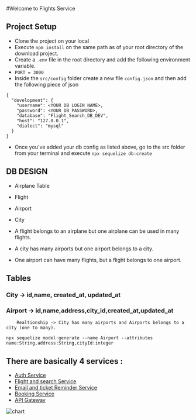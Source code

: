 #Welcome to Flights Service

## Project Setup
- Clone the project on your local
- Execute `npm install` on the same path as of your root directory of the download project.
- Create a `.env` file in the root directory and add the following environment variable.
- `PORT = 3000`
- Inside the `src/config` folder create a new file `config.json` and then add the following piece of json

```
{
  "development": {
    "username": <YOUR DB LOGIN NAME>,
    "password": <YOUR DB PASSWORD>,
    "database": "Flight_Search_DB_DEV",
    "host": "127.0.0.1",
    "dialect": "mysql"
  }
}

```
- Once you've added your db config as listed above, go to the src folder from your terminal and execute `npx sequelize db:create`

## DB DESIGN
  - Airplane Table
  - Flight
  - Airport
  - City

  - A flight belongs to an airplane but one airplane can be used in many flights.
  - A city has many airports but one airport belongs to a city.
  - One airport can have many flights, but a flight belongs to one airport.

  ## Tables

  ### City -> id,name, created_at, updated_at
  ### Airport -> id,name,address,city_id,created_at,updated_at
        Realtionship -> City has many airports and Airports belongs to a city (one to many).

  ```
  npx sequelize model:generate --name Airport --attributes name:String,address:String,cityId:integer
  ```
   

   ## There are basically 4 services :
   - [Auth Service](https://github.com/anshyyy/Auth_Service) 
   - [Flight and search Service](https://github.com/anshyyy/Flight-Management-Backend-)
   - [Email and ticket Reminder Service](https://github.com/anshyyy/Email-Remainder-Service)
   - [Booking Service](https://github.com/anshyyy/Booking-service)
   - [API Gateway](https://github.com/anshyyy/API-Gateway)

  

![chart](https://user-images.githubusercontent.com/73778637/215174043-0f2d8fc1-4760-4fbc-95c7-70069298d198.png)